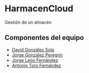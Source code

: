 HarmacenCloud
=============

Gestión de un almacén

## Componentes del equipo

- [David González Sola](https://github.com/DavidGSola)
- [Jorge González Peregrín](https://github.com/Georgevik)
- [Jorge León Fernández](https://github.com/jorgeles)
- [Antonio Toro Fernández](https://github.com/antorof)
